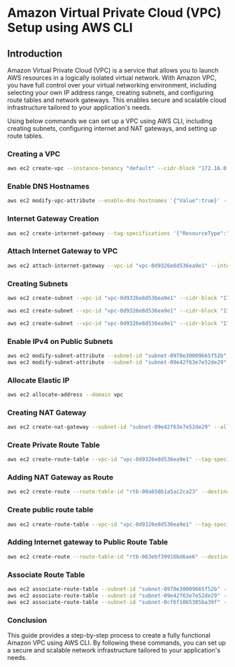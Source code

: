 # Amazon Virtual Private Cloud (VPC) Setup using AWS CLI

## Introduction
Amazon Virtual Private Cloud (VPC) is a service that allows you to launch AWS resources in a logically isolated virtual network. With Amazon VPC, you have full control over your virtual networking environment, including selecting your own IP address range, creating subnets, and configuring route tables and network gateways. This enables secure and scalable cloud infrastructure tailored to your application's needs.

Using below commands we can set up a VPC using AWS CLI, including creating subnets, configuring internet and NAT gateways, and setting up route tables.

### Creating a VPC
```sh
aws ec2 create-vpc --instance-tenancy "default" --cidr-block "172.16.0.0/16" --tag-specifications '{"ResourceType":"vpc","Tags":[{"Key":"Name","Value":"Shopping"}]}' 
```
### Enable DNS Hostnames
```sh
aws ec2 modify-vpc-attribute --enable-dns-hostnames '{"Value":true}' --vpc-id "vpc-0d9326e8d536ea9e1" 
```
### Internet Gateway Creation
```sh
aws ec2 create-internet-gateway --tag-specifications '{"ResourceType":"internet-gateway","Tags":[{"Key":"Name","Value":"Shopping-igw"}]}'  
```
### Attach Internet Gateway to VPC
```sh
aws ec2 attach-internet-gateway --vpc-id "vpc-0d9326e8d536ea9e1" --internet-gateway-id "igw-0303d6e9933e0f81e"  
```
### Creating Subnets
```sh
aws ec2 create-subnet --vpc-id "vpc-0d9326e8d536ea9e1" --cidr-block "172.16.0.0/18" --availability-zone-id "aps1-az1" --tag-specifications '{"ResourceType":"subnet","Tags":[{"Key":"Name","Value":"public-subnet1"}]}' 

aws ec2 create-subnet --vpc-id "vpc-0d9326e8d536ea9e1" --cidr-block "172.16.64.0/18" --availability-zone-id "aps1-az3" --tag-specifications '{"ResourceType":"subnet","Tags":[{"Key":"Name","Value":"public-subnet2"}]}' 

aws ec2 create-subnet --vpc-id "vpc-0d9326e8d536ea9e1" --cidr-block "172.16.128.0/18" --availability-zone-id "aps1-az2" --tag-specifications '{"ResourceType":"subnet","Tags":[{"Key":"Name","Value":"private-subnet1"}]}' "  
```
### Enable IPv4 on Public Subnets
```sh
aws ec2 modify-subnet-attribute --subnet-id "subnet-0970e30009665f52b" --map-public-ip-on-launch '{"Value":true}' 
aws ec2 modify-subnet-attribute --subnet-id "subnet-09e42f63e7e52de29" --map-public-ip-on-launch '{"Value":true}'  
```
### Allocate Elastic IP
```sh
aws ec2 allocate-address --domain vpc  
```
### Creating NAT Gateway
```sh
aws ec2 create-nat-gateway --subnet-id "subnet-09e42f63e7e52de29" --allocation-id "eipalloc-0fd7bdfbe327b3a9f" --tag-specifications '{"ResourceType":"natgateway","Tags":[{"Key":"Name","Value":"shopping-nat"}]}' 
```
### Create Private Route Table
```sh
aws ec2 create-route-table --vpc-id "vpc-0d9326e8d536ea9e1" --tag-specifications '{"ResourceType":"route-table","Tags":[{"Key":"Name","Value":"shopping-private"}]}' 
```
### Adding NAT Gateway as Route
```sh
aws ec2 create-route --route-table-id "rtb-00a650b1a5ac2ca23" --destination-cidr-block "0.0.0.0/0" --nat-gateway-id "nat-02f28ece425300a2f" 
```
### Create public route table
```sh
aws ec2 create-route-table --vpc-id "vpc-0d9326e8d536ea9e1" --tag-specifications '{"ResourceType":"route-table","Tags":[{"Key":"Name","Value":"shopping-public"}]}'  
```
### Adding Internet gateway to Public Route Table
```sh
aws ec2 create-route --route-table-id "rtb-063ebf39916bd6ae6" --destination-cidr-block "0.0.0.0/0" --gateway-id "igw-0303d6e9933e0f81e" 
```
### Associate Route Table
```sh
aws ec2 associate-route-table --subnet-id "subnet-0970e30009665f52b" --route-table-id "rtb-063ebf39916bd6ae6"
aws ec2 associate-route-table --subnet-id "subnet-09e42f63e7e52de29" --route-table-id "rtb-063ebf39916bd6ae6"
aws ec2 associate-route-table --subnet-id "subnet-0cf6f1065305ba39f" --route-table-id "rtb-00a650b1a5ac2ca23"
```
### Conclusion
This guide provides a step-by-step process to create a fully functional Amazon VPC using AWS CLI. By following these commands, you can set up a secure and scalable network infrastructure tailored to your application's needs.
